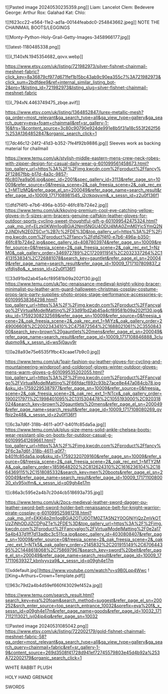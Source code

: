 


![[Pasted image 20240530235359.png]]
Liam: Lancelot
Clem: Bedevere
George: Arthur
Rox: Galahad
Kat: 
Chlo:

![[f623cc22-e564-11e2-ad1a-00144feabdc0-254843662.jpeg]]
NOTE THE CHAINMAIL BOOTS/LEGGINGS


![[Monty-Python-Holy-Grail-Getty-Images-3458966177.jpg]]

![[latest-1180485338.png]]




![[il_1140xN.1945354682_qovx.webp]]

https://www.etsy.com/uk/listing/721982973/silver-fishnet-chainmail-meshnet-fabric?click_key=8a36879cf977d671fef1b15bc43ab9c90ea355c7%3A721982973&click_sum=2bdfdee9&ref=internal_similar_listing_bot-2&pro=1&listing_id=721982973&listing_slug=silver-fishnet-chainmail-meshnet-fabric





![[il_794xN.4463749475_zbqe.avif]]



https://www.etsy.com/uk/listing/1364852847/lurex-metallic-mesh?ga_order=most_relevant&ga_search_type=all&ga_view_type=gallery&ga_search_query=eva+foam+chainmail&ref=sr_gallery-1-16&frs=1&content_source=3c80c90790e924de991e8b5f31a18c553f262f56%253A1364852847&organic_search_click=1


![[7dc46c12-24f2-41d3-b352-7fe4f92b9886.jpg]]
Sleeves work as backing material for chailmail



https://www.temu.com/uk/stylish-middle-eastern-mens-crew-neck-robes-with-zipper-design-for-casual-daily-wear-g-601099561458673.html?top_gallery_url=https%3A%2F%2Fimg.kwcdn.com%2Fproduct%2Ffancy%2F12867fbb-b17d-4a3c-9857-f6c807ea9a06.jpg&spec_id=2001&spec_gallery_id=3113&refer_page_sn=10009&refer_source=0&freesia_scene=2&_oak_freesia_scene=2&_oak_rec_ext_1=MTIzMQ&refer_page_el_sn=200049&refer_page_name=search_result&refer_page_id=10009_1717108981545_i2ctkpqyxm&_x_sessn_id=z2u0f136f1



![[dfd7f4f0-e7b6-496a-b350-46fc81b724e2.jpg]]
https://www.temu.com/uk/kkoying-premium-cool-eye-catching-yellow-gloves-in-5-sizes-arm-bracers-genuine-calfskin-leather-gloves-for-outdoor-sports-cycling-sweet-thoughtful-gift-g-601099542475324.html?_oak_mp_inf=ELzk0KWm1ogBGiA2NmI5NGU4ODU4MjA0ZmM0Yjc5YmQ2N2JiNDIyN2E0ZSCvr%2B7c%2FDE%3D&top_gallery_url=https%3A%2F%2Fimg.kwcdn.com%2Fproduct%2Ffancy%2Fdfd7f4f0-e7b6-496a-b350-46fc81b724e2.jpg&spec_gallery_id=4087803974&refer_page_sn=10009&refer_source=0&freesia_scene=2&_oak_freesia_scene=2&_oak_rec_ext_1=NzM0&_oak_gallery_order=346972789%2C1720911914%2C2032337264%2C1413153834%2C726881078&search_key=gauntlet&refer_page_el_sn=200049&refer_page_name=search_result&refer_page_id=10009_1717107809837_zvifdljs8p&_x_sessn_id=z2u0f136f1



![[33d91bd2ab45a4cf89581b09a202f130.jpg]]
https://www.temu.com/uk/1pc-renaissance-medieval-knight-viking-bracer-minimalist-pu-leather-arm-guard-halloween-christmas-cosplay-costume-props-larp-party-supplies-photo-props-stage-performance-accessories-g-601099538364298.html?top_gallery_url=https%3A%2F%2Fimg.kwcdn.com%2Fproduct%2FFancyalgo%2FVirtualModelMatting%2F33d91bd2ab45a4cf89581b09a202f130.jpg&sku_id=17592308232569&refer_page_sn=10009&refer_source=0&freesia_scene=2&_oak_freesia_scene=2&_oak_rec_ext_1=MjYz&_oak_gallery_order=249006608%2C2002343410%2C475872564%2C1688021061%2C355084300&search_key=brown%20gauntlets%20mens&refer_page_el_sn=200049&refer_page_name=search_result&refer_page_id=10009_1717108846888_3cludupmo9&_x_sessn_id=ws5j0auy9r





![[0a28a93e75e6535f1fbc43caae17b9c0.jpg]]

https://www.temu.com/uk/1pair-fashion-pu-leather-gloves-for-cycling-and-mountaineering-windproof-and-coldproof-gloves-winter-outdoor-gloves-mens-warm-gloves-g-601099535202055.html?top_gallery_url=https%3A%2F%2Fimg.kwcdn.com%2Fproduct%2FFancyalgo%2FVirtualModelMatting%2F66fdacf892c93b27ace8e447a084cb78.jpg&sku_id=17592295387977&refer_page_sn=10009&refer_source=0&freesia_scene=2&_oak_freesia_scene=2&_oak_rec_ext_1=NTcx&_oak_gallery_order=1900217971%2C1998401095%2C1315304478%2C1055193000%2C920318024&search_key=brown%20gauntlets%20mens&refer_page_el_sn=200049&refer_page_name=search_result&refer_page_id=10009_1717108080269_gvfbiz2e48&_x_sessn_id=z2u0f136f1


![[6c3a7d6f-318b-4611-a0f7-b401fc85da5a.jpg]]
https://www.temu.com/uk/plus-size-mens-solid-ankle-chelsea-boots-wear-resistant-slip-on-boots-for-outdoor-casual-g-601099541269661.html?top_gallery_url=https%3A%2F%2Fimg.kwcdn.com%2Fproduct%2Ffancy%2F6c3a7d6f-318b-4611-a0f7-b401fc85da5a.jpg&sku_id=17592320709160&refer_page_sn=10009&refer_source=0&freesia_scene=2&_oak_freesia_scene=2&_oak_rec_ext_1=MTY2MA&_oak_gallery_order=1859648202%2C812624310%2C1616236104%2C1864369115%2C1518085332&search_key=men%20boots&refer_page_el_sn=200049&refer_page_name=search_result&refer_page_id=10009_1717110080030_xlv95jxlfm&_x_sessn_id=q09gh4e17m




![[c86a3c595e2a4b7c20d4cb518693a735.jpg]]

https://www.temu.com/uk/2pcs-medieval-leather-sword-dagger-pu-leather-sword-belt-sword-holder-belt-renaissance-belt-for-knight-warrior-pirate-cosplay-g-601099525981218.html?_oak_mp_inf=EKKI4p2m1ogBGiA2OTU0OTM0ZTA5N2Y0OGNjYjQzZmVkOTUzZjNhODJlZCDPgZTe%2FDE%3D&top_gallery_url=https%3A%2F%2Fimg.kwcdn.com%2Fproduct%2FFancyalgo%2FVirtualModelMatting%2F0e2a175a4b437d1ff7d13adbc3c511ca.jpg&spec_gallery_id=4030808407&refer_page_sn=10009&refer_source=0&freesia_scene=2&_oak_freesia_scene=2&_oak_rec_ext_1=NTk5&_oak_gallery_order=2145832%2C201915149%2C670644395%2C1448618068%2C758697967&search_key=sword%20belt&refer_page_el_sn=200049&refer_page_name=search_result&refer_page_id=10009_1717110639327_kbnlvyvza9&_x_sessn_id=q09gh4e17m




![[sddefault.jpg]]https://www.youtube.com/watch?v=s9B0Lpp4Wwc
![[King+Arthurs+Crown+Template.pdf]]





![[963c79d2a4b4d59ef660f43029ef452a.jpg]]



https://www.temu.com/search_result.html?search_key=eva%20foam&search_method=suggest&refer_page_el_sn=200252&srch_enter_source=top_search_entrance_10032&sprefix=eva%20f&_x_sessn_id=q09gh4e17m&refer_page_name=goods&refer_page_id=10032_1717112113021_ivj04ip4iq&refer_page_sn=10032





![[Pasted image 20240531085042.png]]
https://www.etsy.com/uk/listing/722002179/gold-fishnet-chainmail-meshnet-fabric-58?ga_order=most_relevant&ga_search_type=all&ga_view_type=gallery&ga_search_query=chainmail+fabric&ref=sr_gallery-1-9&content_source=269d3508f41728d941ef72745579803e45d4b92a%253A722002179&organic_search_click=1






WHITE RABBIT PLUSH


HOLY HAND GRENADE

SWORDS